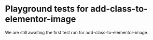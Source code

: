 # Playground tests for add-class-to-elementor-image
We are still awaiting the first test run for add-class-to-elementor-image.
